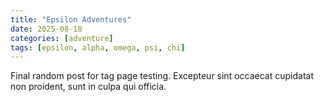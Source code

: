 ```yaml
---
title: "Epsilon Adventures"
date: 2025-08-18
categories: [adventure]
tags: [epsilon, alpha, omega, psi, chi]
---
```


Final random post for tag page testing. Excepteur sint occaecat cupidatat non proident, sunt in culpa qui officia.
